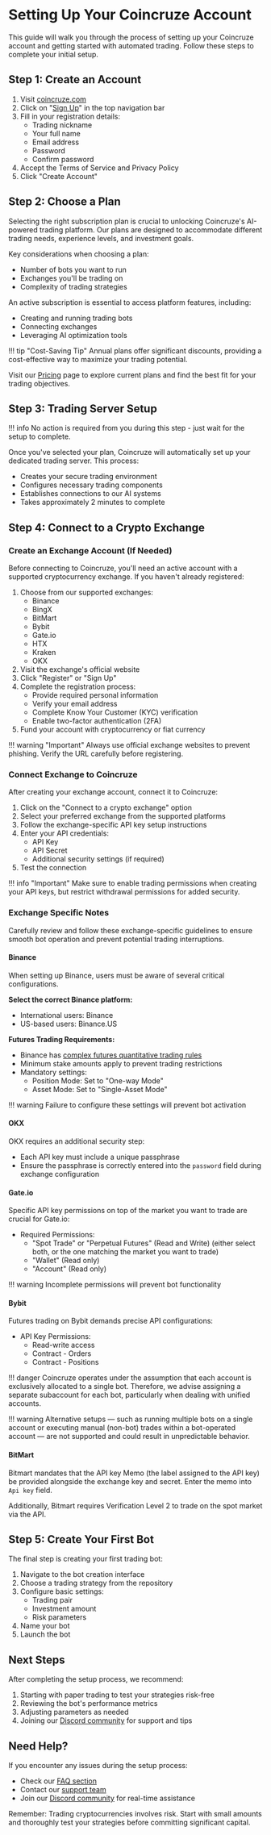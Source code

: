# Setting Up Your Coincruze Account

This guide will walk you through the process of setting up your Coincruze account and getting started with automated trading. Follow these steps to complete your initial setup.

## Step 1: Create an Account

1. Visit [coincruze.com](https://coincruze.com)
2. Click on "[Sign Up](https://coincruze.com/users/sign_up)" in the top navigation bar
3. Fill in your registration details:
    - Trading nickname
    - Your full name
    - Email address
    - Password
    - Confirm password
4. Accept the Terms of Service and Privacy Policy
5. Click "Create Account"

## Step 2: Choose a Plan

Selecting the right subscription plan is crucial to unlocking Coincruze's AI-powered trading platform. Our plans are designed to accommodate different trading needs, experience levels, and investment goals.

Key considerations when choosing a plan:

- Number of bots you want to run
- Exchanges you'll be trading on
- Complexity of trading strategies

An active subscription is essential to access platform features, including:

- Creating and running trading bots
- Connecting exchanges
- Leveraging AI optimization tools

!!! tip "Cost-Saving Tip"
    Annual plans offer significant discounts, providing a cost-effective way to maximize your trading potential.

Visit our [Pricing](https://coincruze.com/pricing) page to explore current plans and find the best fit for your trading objectives.

## Step 3: Trading Server Setup

!!! info
      No action is required from you during this step - just wait for the setup to complete.

Once you've selected your plan, Coincruze will automatically set up your dedicated trading server. This process:

- Creates your secure trading environment
- Configures necessary trading components
- Establishes connections to our AI systems
- Takes approximately 2 minutes to complete

## Step 4: Connect to a Crypto Exchange

### Create an Exchange Account (If Needed)

Before connecting to Coincruze, you'll need an active account with a supported cryptocurrency exchange. If you haven't already registered:

1. Choose from our supported exchanges:
    - Binance
    - BingX
    - BitMart
    - Bybit
    - Gate.io
    - HTX
    - Kraken
    - OKX
2. Visit the exchange's official website
3. Click "Register" or "Sign Up"
4. Complete the registration process:
    - Provide required personal information
    - Verify your email address
    - Complete Know Your Customer (KYC) verification
    - Enable two-factor authentication (2FA)
5. Fund your account with cryptocurrency or fiat currency

!!! warning "Important"
    Always use official exchange websites to prevent phishing. Verify the URL carefully before registering.

### Connect Exchange to Coincruze

After creating your exchange account, connect it to Coincruze:

1. Click on the "Connect to a crypto exchange" option
2. Select your preferred exchange from the supported platforms
3. Follow the exchange-specific API key setup instructions
4. Enter your API credentials:
    - API Key
    - API Secret
    - Additional security settings (if required)
5. Test the connection

!!! info "Important"
    Make sure to enable trading permissions when creating your API keys, but restrict withdrawal permissions for added security.

### Exchange Specific Notes

Carefully review and follow these exchange-specific guidelines to ensure smooth bot operation and prevent potential trading interruptions.

#### Binance

When setting up Binance, users must be aware of several critical configurations.

**Select the correct Binance platform:**

- International users: Binance
- US-based users: Binance.US

**Futures Trading Requirements:**

- Binance has [complex futures quantitative trading rules](https://www.binance.com/en/support/faq/binance-futures-trading-quantitative-rules-4f462ebe6ff445d4a170be7d9e897272)
- Minimum stake amounts apply to prevent trading restrictions
- Mandatory settings:
    - Position Mode: Set to "One-way Mode"
    - Asset Mode: Set to "Single-Asset Mode"

!!! warning
    Failure to configure these settings will prevent bot activation

#### OKX

OKX requires an additional security step:

- Each API key must include a unique passphrase
- Ensure the passphrase is correctly entered into the `password` field during exchange configuration

#### Gate.io

Specific API key permissions on top of the market you want to trade are crucial for Gate.io:

- Required Permissions:
    * "Spot Trade" or "Perpetual Futures" (Read and Write) (either select both, or the one matching the market you want to trade)
    * "Wallet" (Read only)
    * "Account" (Read only)

!!! warning
    Incomplete permissions will prevent bot functionality

#### Bybit

Futures trading on Bybit demands precise API configurations:

- API Key Permissions:
    * Read-write access
    * Contract - Orders
    * Contract - Positions

!!! danger
    Coincruze operates under the assumption that each account is exclusively allocated to a single bot. Therefore, we advise assigning a separate subaccount for each bot, particularly when dealing with unified accounts.

!!! warning
    Alternative setups — such as running multiple bots on a single account or executing manual (non-bot) trades within a bot-operated account — are not supported and could result in unpredictable behavior.

#### BitMart

Bitmart mandates that the API key Memo (the label assigned to the API key) be provided alongside the exchange key and secret.
Enter the memo into `Api key` field.

Additionally, Bitmart requires Verification Level 2 to trade on the spot market via the API.

## Step 5: Create Your First Bot

The final step is creating your first trading bot:

1. Navigate to the bot creation interface
2. Choose a trading strategy from the repository
3. Configure basic settings:
      - Trading pair
      - Investment amount
      - Risk parameters
4. Name your bot
5. Launch the bot

## Next Steps

After completing the setup process, we recommend:

1. Starting with paper trading to test your strategies risk-free
2. Reviewing the bot's performance metrics
3. Adjusting parameters as needed
4. Joining our [Discord community](https://discord.gg/aBhW5Sbk) for support and tips

## Need Help?

If you encounter any issues during the setup process:

- Check our [FAQ section](./faq.md)
- Contact our [support team](mailto:support@coincruze.com)
- Join our [Discord community](https://discord.gg/aBhW5Sbk) for real-time assistance

Remember: Trading cryptocurrencies involves risk. Start with small amounts and thoroughly test your strategies before committing significant capital.
